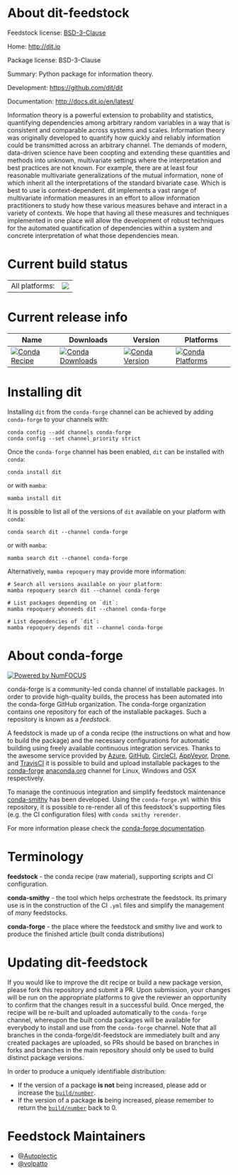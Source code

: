 About dit-feedstock
===================

Feedstock license: [BSD-3-Clause](https://github.com/conda-forge/dit-feedstock/blob/main/LICENSE.txt)

Home: http://dit.io

Package license: BSD-3-Clause

Summary: Python package for information theory.

Development: https://github.com/dit/dit

Documentation: http://docs.dit.io/en/latest/

Information theory is a powerful extension to probability and statistics, quantifying dependencies among
arbitrary random variables in a way that is consistent and comparable across systems and scales. Information
theory was originally developed to quantify how quickly and reliably information could be transmitted across
an arbitrary channel. The demands of modern, data-driven science have been coopting and extending these
quantities and methods into unknown, multivariate settings where the interpretation and best practices
are not known. For example, there are at least four reasonable multivariate generalizations of the mutual
information, none of which inherit all the interpretations of the standard bivariate case. Which is best
to use is context-dependent. dit implements a vast range of multivariate information measures in an effort to allow
information practitioners to study how these various measures behave and interact in a variety of contexts.
We hope that having all these measures and techniques implemented in one place will allow the development of
robust techniques for the automated quantification of dependencies within a system and concrete interpretation
of what those dependencies mean.


Current build status
====================


<table><tr><td>All platforms:</td>
    <td>
      <a href="https://dev.azure.com/conda-forge/feedstock-builds/_build/latest?definitionId=6766&branchName=main">
        <img src="https://dev.azure.com/conda-forge/feedstock-builds/_apis/build/status/dit-feedstock?branchName=main">
      </a>
    </td>
  </tr>
</table>

Current release info
====================

| Name | Downloads | Version | Platforms |
| --- | --- | --- | --- |
| [![Conda Recipe](https://img.shields.io/badge/recipe-dit-green.svg)](https://anaconda.org/conda-forge/dit) | [![Conda Downloads](https://img.shields.io/conda/dn/conda-forge/dit.svg)](https://anaconda.org/conda-forge/dit) | [![Conda Version](https://img.shields.io/conda/vn/conda-forge/dit.svg)](https://anaconda.org/conda-forge/dit) | [![Conda Platforms](https://img.shields.io/conda/pn/conda-forge/dit.svg)](https://anaconda.org/conda-forge/dit) |

Installing dit
==============

Installing `dit` from the `conda-forge` channel can be achieved by adding `conda-forge` to your channels with:

```
conda config --add channels conda-forge
conda config --set channel_priority strict
```

Once the `conda-forge` channel has been enabled, `dit` can be installed with `conda`:

```
conda install dit
```

or with `mamba`:

```
mamba install dit
```

It is possible to list all of the versions of `dit` available on your platform with `conda`:

```
conda search dit --channel conda-forge
```

or with `mamba`:

```
mamba search dit --channel conda-forge
```

Alternatively, `mamba repoquery` may provide more information:

```
# Search all versions available on your platform:
mamba repoquery search dit --channel conda-forge

# List packages depending on `dit`:
mamba repoquery whoneeds dit --channel conda-forge

# List dependencies of `dit`:
mamba repoquery depends dit --channel conda-forge
```


About conda-forge
=================

[![Powered by
NumFOCUS](https://img.shields.io/badge/powered%20by-NumFOCUS-orange.svg?style=flat&colorA=E1523D&colorB=007D8A)](https://numfocus.org)

conda-forge is a community-led conda channel of installable packages.
In order to provide high-quality builds, the process has been automated into the
conda-forge GitHub organization. The conda-forge organization contains one repository
for each of the installable packages. Such a repository is known as a *feedstock*.

A feedstock is made up of a conda recipe (the instructions on what and how to build
the package) and the necessary configurations for automatic building using freely
available continuous integration services. Thanks to the awesome service provided by
[Azure](https://azure.microsoft.com/en-us/services/devops/), [GitHub](https://github.com/),
[CircleCI](https://circleci.com/), [AppVeyor](https://www.appveyor.com/),
[Drone](https://cloud.drone.io/welcome), and [TravisCI](https://travis-ci.com/)
it is possible to build and upload installable packages to the
[conda-forge](https://anaconda.org/conda-forge) [anaconda.org](https://anaconda.org/)
channel for Linux, Windows and OSX respectively.

To manage the continuous integration and simplify feedstock maintenance
[conda-smithy](https://github.com/conda-forge/conda-smithy) has been developed.
Using the ``conda-forge.yml`` within this repository, it is possible to re-render all of
this feedstock's supporting files (e.g. the CI configuration files) with ``conda smithy rerender``.

For more information please check the [conda-forge documentation](https://conda-forge.org/docs/).

Terminology
===========

**feedstock** - the conda recipe (raw material), supporting scripts and CI configuration.

**conda-smithy** - the tool which helps orchestrate the feedstock.
                   Its primary use is in the construction of the CI ``.yml`` files
                   and simplify the management of *many* feedstocks.

**conda-forge** - the place where the feedstock and smithy live and work to
                  produce the finished article (built conda distributions)


Updating dit-feedstock
======================

If you would like to improve the dit recipe or build a new
package version, please fork this repository and submit a PR. Upon submission,
your changes will be run on the appropriate platforms to give the reviewer an
opportunity to confirm that the changes result in a successful build. Once
merged, the recipe will be re-built and uploaded automatically to the
`conda-forge` channel, whereupon the built conda packages will be available for
everybody to install and use from the `conda-forge` channel.
Note that all branches in the conda-forge/dit-feedstock are
immediately built and any created packages are uploaded, so PRs should be based
on branches in forks and branches in the main repository should only be used to
build distinct package versions.

In order to produce a uniquely identifiable distribution:
 * If the version of a package **is not** being increased, please add or increase
   the [``build/number``](https://docs.conda.io/projects/conda-build/en/latest/resources/define-metadata.html#build-number-and-string).
 * If the version of a package **is** being increased, please remember to return
   the [``build/number``](https://docs.conda.io/projects/conda-build/en/latest/resources/define-metadata.html#build-number-and-string)
   back to 0.

Feedstock Maintainers
=====================

* [@Autoplectic](https://github.com/Autoplectic/)
* [@volpatto](https://github.com/volpatto/)

